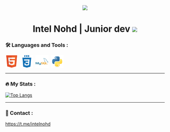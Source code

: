 <div id="header" align="center">
  <img src="https://i.pinimg.com/736x/25/37/25/2537252d0dbd0fd09f1cea868be20d41.jpg" width="100"/>
</div>


        
<h1 align="center">
  Intel Nohd | Junior dev
  <img src="https://w7.pngwing.com/pngs/955/14/png-transparent-know-your-meme-cirno-internet-meme-meme-white-head-meme-thumbnail.png" width="30px"/>
</h1>


### :hammer_and_wrench: Languages and Tools :


        
<div>
  <img src="https://github.com/devicons/devicon/blob/master/icons/html5/html5-original.svg" title="HTML5" alt="HTML" width="40" height="40"/>&nbsp;
  <img src="https://github.com/devicons/devicon/blob/master/icons/css3/css3-plain-wordmark.svg"  title="CSS3" alt="CSS" width="40" height="40"/>&nbsp;
  <img src="https://github.com/devicons/devicon/blob/master/icons/mysql/mysql-original-wordmark.svg" title="MySQL"  alt="MySQL" width="40" height="40"/>&nbsp;
  <img src="https://github.com/devicons/devicon/blob/ca28c779441053191ff11710fe24a9e6c23690d6/icons/python/python-original.svg" title="Python" alt="Python" width="40" height="40"/>&nbsp;
</div>

<hr>

### :fire: My Stats :

[![Top Langs](https://github-readme-stats.vercel.app/api/top-langs/?username=your-github-username)](https://github.com/anuraghazra/github-readme-stats)

<hr>

### 💫 Contact :
https://t.me/intelnohd


    




    


